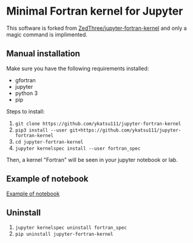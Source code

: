 # Minimal Fortran kernel for Jupyter

This software is forked from [ZedThree/jupyter-fortran-kernel](https://github.com/ZedThree/jupyter-fortran-kernel) and only a magic command is implimented.

## Manual installation

Make sure you have the following requirements installed:

  * gfortran
  * jupyter
  * python 3
  * pip

Steps to install:

1. `git clone https://github.com/ykatsu111/jupyter-fortran-kernel`
2. `pip3 install --user git+https://github.com/ykatsu111/jupyter-fortran-kernel`
3. `cd jupyter-fortran-kernel`
4. `jupyter kernelspec install --user fortran_spec`

Then, a kernel "Fortran" will be seen in your jupyter notebook or lab.


## Example of notebook

[Example of notebook](example-notebook.ipynb "Example of notebook")


## Uninstall

1. `jupyter kernelspec uninstall fortran_spec`
2. `pip uninstall jupyter-fortran-kernel`
